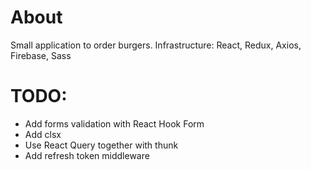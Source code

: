 # About

Small application to order burgers. Infrastructure: React, Redux, Axios, Firebase, Sass

# TODO:

- Add forms validation with React Hook Form
- Add clsx
- Use React Query together with thunk
- Add refresh token middleware

